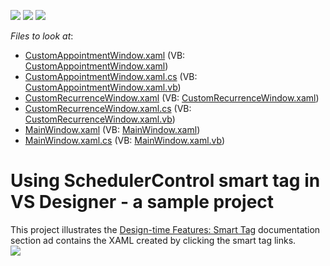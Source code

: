 <!-- default badges list -->
![](https://img.shields.io/endpoint?url=https://codecentral.devexpress.com/api/v1/VersionRange/128656190/21.1.5%2B)
[![](https://img.shields.io/badge/Open_in_DevExpress_Support_Center-FF7200?style=flat-square&logo=DevExpress&logoColor=white)](https://supportcenter.devexpress.com/ticket/details/T574568)
[![](https://img.shields.io/badge/📖_How_to_use_DevExpress_Examples-e9f6fc?style=flat-square)](https://docs.devexpress.com/GeneralInformation/403183)
<!-- default badges end -->
<!-- default file list -->
*Files to look at*:

* [CustomAppointmentWindow.xaml](./CS/SmartTagExample/CustomAppointmentWindow.xaml) (VB: [CustomAppointmentWindow.xaml](./VB/SmartTagExample/CustomAppointmentWindow.xaml))
* [CustomAppointmentWindow.xaml.cs](./CS/SmartTagExample/CustomAppointmentWindow.xaml.cs) (VB: [CustomAppointmentWindow.xaml.vb](./VB/SmartTagExample/CustomAppointmentWindow.xaml.vb))
* [CustomRecurrenceWindow.xaml](./CS/SmartTagExample/CustomRecurrenceWindow.xaml) (VB: [CustomRecurrenceWindow.xaml](./VB/SmartTagExample/CustomRecurrenceWindow.xaml))
* [CustomRecurrenceWindow.xaml.cs](./CS/SmartTagExample/CustomRecurrenceWindow.xaml.cs) (VB: [CustomRecurrenceWindow.xaml.vb](./VB/SmartTagExample/CustomRecurrenceWindow.xaml.vb))
* [MainWindow.xaml](./CS/SmartTagExample/MainWindow.xaml) (VB: [MainWindow.xaml](./VB/SmartTagExample/MainWindow.xaml))
* [MainWindow.xaml.cs](./CS/SmartTagExample/MainWindow.xaml.cs) (VB: [MainWindow.xaml.vb](./VB/SmartTagExample/MainWindow.xaml.vb))
<!-- default file list end -->
# Using SchedulerControl smart tag in VS Designer - a sample project


This project illustrates the <a href="http://help.devexpress.com/#WPF/CustomDocument119617">Design-time Features: Smart Tag</a> documentation section ad contains the XAML created by clicking the smart tag links.<br><img src="https://raw.githubusercontent.com/DevExpress-Examples/using-schedulercontrol-smart-tag-in-vs-designer-a-sample-project-t574568/17.2.3+/media/0d6ed3a0-5fb5-4148-9067-d6383782c454.png">

<br/>


